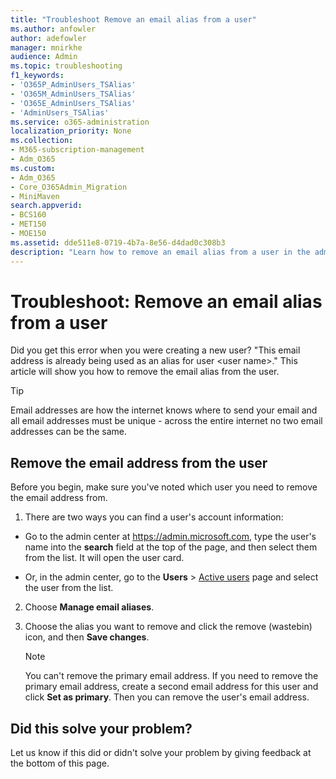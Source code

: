 ```yaml
---
title: "Troubleshoot Remove an email alias from a user"
ms.author: anfowler
author: adefowler
manager: mnirkhe
audience: Admin
ms.topic: troubleshooting
f1_keywords:
- 'O365P_AdminUsers_TSAlias'
- 'O365M_AdminUsers_TSAlias'
- 'O365E_AdminUsers_TSAlias'
- 'AdminUsers_TSAlias'
ms.service: o365-administration
localization_priority: None
ms.collection: 
- M365-subscription-management 
- Adm_O365
ms.custom:
- Adm_O365
- Core_O365Admin_Migration
- MiniMaven
search.appverid:
- BCS160
- MET150
- MOE150
ms.assetid: dde511e8-0719-4b7a-8e56-d4dad0c308b3
description: "Learn how to remove an email alias from a user in the admin center."
---
```


# Troubleshoot: Remove an email alias from a user

Did you get this error when you were creating a new user? "This email address is already being used as an alias for user \<user name>." This article will show you how to remove the email alias from the user.
  
> [!TIP]
> Email addresses are how the internet knows where to send your email and all email addresses must be unique - across the entire internet no two email addresses can be the same. 
  
## Remove the email address from the user

Before you begin, make sure you've noted which user you need to remove the email address from.
  
1. There are two ways you can find a user's account information: 
    
  - Go to the admin center at <a href="https://go.microsoft.com/fwlink/p/?linkid=837890" target="_blank">https://admin.microsoft.com</a>, type the user's name into the **search** field at the top of the page, and then select them from the list. It will open the user card. 
    
  - Or, in the admin center, go to the **Users** \> <a href="https://go.microsoft.com/fwlink/p/?linkid=834822" target="_blank">Active users</a> page and select the user from the list. 
    
2. Choose **Manage email aliases**.  
    
3. Choose the alias you want to remove and click the remove (wastebin) icon, and then **Save changes**. 
    
    > [!NOTE]
    > You can't remove the primary email address. If you need to remove the primary email address, create a second email address for this user and click **Set as primary**. Then you can remove the user's email address. 
  
## Did this solve your problem?

Let us know if this did or didn't solve your problem by giving feedback at the bottom of this page.
  


